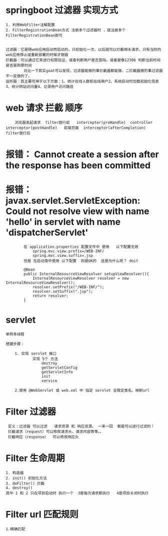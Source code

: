 # springboot 过滤器 实现方式
    1. 利用WebFilter注解配置
    2. FilterRegistrationBean方式 注册多个过滤器时 ，就注册多个FilterRegistrationBean即可
    
    
    过滤器：它是随web应用启动而启动的，只初始化一次，以后就可以拦截相关请求，只有当你的web应用停止或重新部署的时候才销毁
    拦截器：可以通过它来进行权限验证，或者判断用户是否登陆，或者是像12306 判断当前时间是否是购票时间
            对比一下其实goat可以发现，过滤器能做的事拦截器都能做，二拦截器做的事过滤器不一定做的了。
    监听器：其主要可用于以下方面：1、统计在线人数和在线用户2、系统启动时加载初始化信息3、统计网站访问量4、记录用户访问路径
    
# web 请求 拦截 顺序
        浏览器发起请求  filter放行前   interceptor(preHandle)  controller interceptor(postHandle)   前端页面  interceptor(afterCompletion)  filter放行后 



# 报错： Cannot create a session after the response has been committed
# 报错： javax.servlet.ServletException: Could not resolve view with name 'hello' in servlet with name 'dispatcherServlet' 
            在 application.properties 配置文件中 使用   以下配置无效
                spring.mvc.view.prefix=/WEB-INF/
                spring.mvc.view.suffix=.jsp
            但是 在启动类中使用 以下配置  则是OK的  这是为什么呢？ doit 
                
            @Bean
            public InternalResourceViewResolver setupViewResolver(){
                InternalResourceViewResolver resolver = new InternalResourceViewResolver();
                resolver.setPrefix("/WEB-INF/");
                resolver.setSuffix(".jsp");
                return resolver;
            }


# servlet 
    单例多线程 
    
    搭建步骤：
    
        1. 实现 servlet 接口
                实现 5个 方法
                    destroy
                    getServletConfig
                    getServletInfo
                    init
                    service
                    
        2.使用 @WebServlet 或 web.xml 中 指定 servlet 全限定类名、映射url 
                    
# Filter 过滤器
     定义：过滤器 可以过滤   请求资源 和 响应资源。 一来一回  都是可以进行过滤的！            
     拦截请求（request）可以修改请求头、请求内容等等。。
     拦截响应（response）  可以修改响应头


# Filter 生命周期
    1. 构造器  
    2. init() 初始化方法
    3. doFilter() 拦截
    4. destroy() 
    其中 1 和 2 只在项目启动时 执行一个  3是每次请求都执行   4是项目关闭时执行

# Filter url 匹配规则
    1.精确匹配
